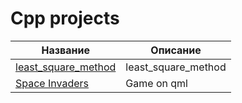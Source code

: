 # Cpp projects


Название | Описание 
--- | ---
[least_square_method](https://github.com/Chularev/cpp_projects/tree/master/least_square_method) | least_square_method
[Space Invaders](https://github.com/Chularev/cpp_projects/tree/master/SpaceInvaders) | Game on qml
